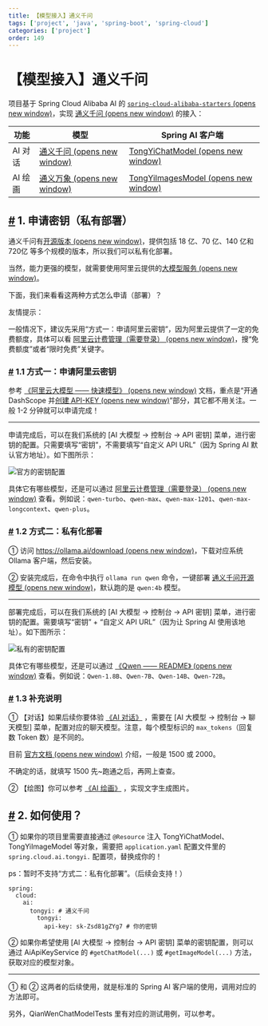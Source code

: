 ```yaml
---
title: 【模型接入】通义千问
tags: ['project', 'java', 'spring-boot', 'spring-cloud']
categories: ['project']
order: 149
---
```

# 【模型接入】通义千问

项目基于 Spring Cloud Alibaba AI 的 [`spring-cloud-alibaba-starters`  (opens new window)](https://github.com/alibaba/spring-cloud-alibaba/tree/2023.x/spring-cloud-alibaba-starters)，实现 [通义千问  (opens new window)](https://tongyi.aliyun.com/) 的接入：

 

| 功能 | 模型 | Spring AI 客户端 |
| --- | --- | --- |
| AI 对话 | [通义千问  (opens new window)](https://help.aliyun.com/zh/dashscope/developer-reference/quick-start?spm=a2c4g.11186623.0.0.1adc77943sTgBV) | [TongYiChatModel  (opens new window)](https://github.com/alibaba/spring-cloud-alibaba/blob/2023.x/spring-cloud-alibaba-starters/spring-cloud-starter-alibaba-ai/src/main/java/com/alibaba/cloud/ai/tongyi/chat/TongYiChatModel.java) |
| AI 绘画 | [通义万象  (opens new window)](https://help.aliyun.com/zh/dashscope/developer-reference/tongyi-wanxiang/?spm=a2c4g.11186623.0.0.2f507794a1KWKV) | [TongYiImagesModel  (opens new window)](https://github.com/alibaba/spring-cloud-alibaba/blob/2023.x/spring-cloud-alibaba-starters/spring-cloud-starter-alibaba-ai/src/main/java/com/alibaba/cloud/ai/tongyi/image/TongYiImagesModel.java) |

 ## [#](#_1-申请密钥-私有部署) 1. 申请密钥（私有部署）

 通义千问有[开源版本  (opens new window)](https://help.aliyun.com/document_detail/2712818.html)，提供包括 18 亿、70 亿、140 亿和 720亿 等多个规模的版本，所以我们可以私有化部署。

 当然，能力更强的模型，就需要使用阿里云提供的[大模型服务  (opens new window)](https://help.aliyun.com/document_detail/2712816.html?spm=a2c4g.2786271.0.0.4e337211cCVTAk)。

 下面，我们来看看这两种方式怎么申请（部署）？

 友情提示：

 一般情况下，建议先采用“方式一：申请阿里云密钥”，因为阿里云提供了一定的免费额度，具体可以看 [阿里云计费管理（需要登录）  (opens new window)](https://dashscope.console.aliyun.com/billing)，搜“免费额度”或者“限时免费”关键字。

 ### [#](#_1-1-方式一-申请阿里云密钥) 1.1 方式一：申请阿里云密钥

 参考 [《阿里云大模型 —— 快速模型》  (opens new window)](https://help.aliyun.com/zh/dashscope/developer-reference/quick-start) 文档，重点是“开通 DashScope 并[创建 API-KEY  (opens new window)](https://help.aliyun.com/zh/dashscope/developer-reference/activate-dashscope-and-create-an-api-key)”部分，其它都不用关注。一般 1-2 分钟就可以申请完成！

 

---

 申请完成后，可以在我们系统的 [AI 大模型 -> 控制台 -> API 密钥] 菜单，进行密钥的配置。只需要填写“密钥”，不需要填写“自定义 API URL”（因为 Spring AI 默认官方地址）。如下图所示：

 ![官方的密钥配置](https://doc.iocoder.cn/img/AI%E6%89%8B%E5%86%8C/%E6%A8%A1%E5%9E%8B%E6%8E%A5%E5%85%A5/%E9%80%9A%E4%B9%89%E5%8D%83%E9%97%AE-%E5%AE%98%E6%96%B9.png)

 具体它有哪些模型，还是可以通过 [阿里云计费管理（需要登录）  (opens new window)](https://dashscope.console.aliyun.com/billing) 查看。例如说：`qwen-turbo`、`qwen-max`、`qwen-max-1201`、`qwen-max-longcontext`、`qwen-plus`。

 ### [#](#_1-2-方式二-私有化部署) 1.2 方式二：私有化部署

 ① 访问 [https://ollama.ai/download  (opens new window)](https://ollama.ai/download)，下载对应系统 Ollama 客户端，然后安装。

 ② 安装完成后，在命令中执行 `ollama run qwen` 命令，一键部署 [通义千问开源模型  (opens new window)](https://ollama.com/library/qwen)，默认跑的是 `qwen:4b` 模型。

 

---

 部署完成后，可以在我们系统的 [AI 大模型 -> 控制台 -> API 密钥] 菜单，进行密钥的配置。需要填写“密钥” + “自定义 API URL”（因为让 Spring AI 使用该地址）。如下图所示：

 ![私有的密钥配置](https://doc.iocoder.cn/img/AI%E6%89%8B%E5%86%8C/%E6%A8%A1%E5%9E%8B%E6%8E%A5%E5%85%A5/%E9%80%9A%E4%B9%89%E5%8D%83%E9%97%AE-%E7%A7%81%E6%9C%89.png)

 具体它有哪些模型，还是可以通过 [《Qwen —— README》  (opens new window)](https://github.com/QwenLM/Qwen/blob/main/README_CN.md) 查看。例如说：`Qwen-1.8B`、`Qwen-7B`、`Qwen-14B`、`Qwen-72B`。

 ### [#](#_1-3-补充说明) 1.3 补充说明

 ① 【对话】如果后续你要体验 [《AI 对话》](/ai/chat/) ，需要在 [AI 大模型 -> 控制台 -> 聊天模型] 菜单，配置对应的聊天模型。注意，每个模型标识的 `max_tokens`（回复数 Token 数）是不同的。

 目前 [官方文档  (opens new window)](https://help.aliyun.com/zh/dashscope/developer-reference/api-details) 介绍，一般是 1500 或 2000。

 不确定的话，就填写 1500 先~跑通之后，再网上查查。

 ② 【绘图】你可以参考 [《AI 绘画》](/ai/image/) ，实现文字生成图片。

 ## [#](#_2-如何使用) 2. 如何使用？

 ① 如果你的项目里需要直接通过 `@Resource` 注入 TongYiChatModel、TongYiImageModel 等对象，需要把 `application.yaml` 配置文件里的 `spring.cloud.ai.tongyi.` 配置项，替换成你的！

 ps：暂时不支持“方式二：私有化部署”。（后续会支持！）

 
```
spring:
  cloud:
    ai:
      tongyi: # 通义千问
        tongyi:
          api-key: sk-Zsd81gZYg7 # 你的密钥

```
② 如果你希望使用 [AI 大模型 -> 控制台 -> API 密钥] 菜单的密钥配置，则可以通过 AiApiKeyService 的 `#getChatModel(...)` 或 `#getImageModel(...)` 方法，获取对应的模型对象。

 

---

 ① 和 ② 这两者的后续使用，就是标准的 Spring AI 客户端的使用，调用对应的方法即可。

 另外，QianWenChatModelTests 里有对应的测试用例，可以参考。

